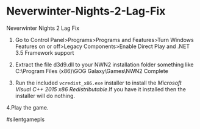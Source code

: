 # Neverwinter-Nights-2-Lag-Fix
Neverwinter Nights 2 Lag Fix

1. Go to Control Panel>Programs>Programs and Features>Turn Windows Features on or off>Legacy Components>Enable Direct Play and .NET 3.5 Framework support

2. Extract the file d3d9.dll to your NWN2 installation folder something like C:\Program Files (x86)\GOG Galaxy\Games\NWN2 Complete

3. Run the included `vcredist_x86.exe` installer to install the *Microsoft Visual C++ 2015 x86 Redistributable*.If you have it
  installed then the installer will do nothing.

4.Play the game.

#silentgamepls
